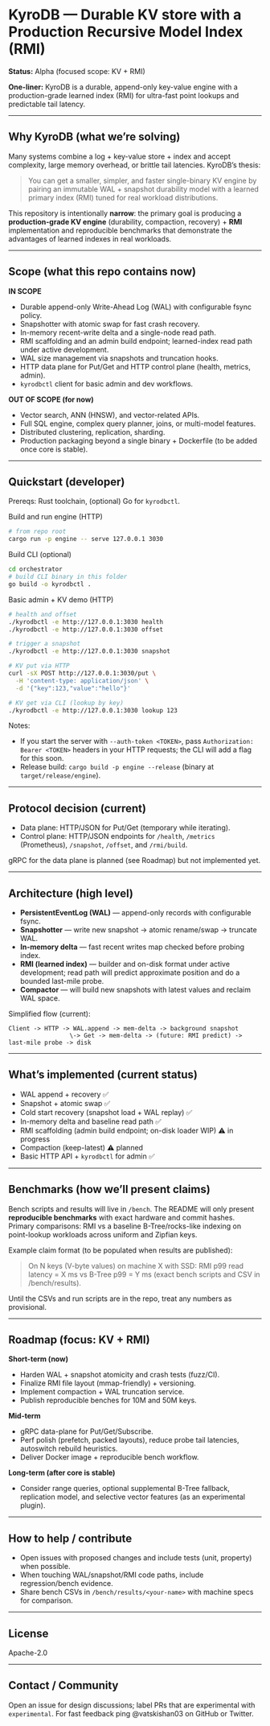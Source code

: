 # KyroDB — Durable KV store with a Production Recursive Model Index (RMI)

**Status:** Alpha (focused scope: KV + RMI)

**One-liner:** KyroDB is a durable, append-only key-value engine with a production-grade learned index (RMI) for ultra-fast point lookups and predictable tail latency.

---

## Why KyroDB (what we’re solving)

Many systems combine a log + key-value store + index and accept complexity, large memory overhead, or brittle tail latencies. KyroDB’s thesis:

> You can get a smaller, simpler, and faster single-binary KV engine by pairing an immutable WAL + snapshot durability model with a learned primary index (RMI) tuned for real workload distributions.

This repository is intentionally **narrow**: the primary goal is producing a **production-grade KV engine** (durability, compaction, recovery) + **RMI** implementation and reproducible benchmarks that demonstrate the advantages of learned indexes in real workloads.

---

## Scope (what this repo contains now)

**IN SCOPE**

- Durable append-only Write-Ahead Log (WAL) with configurable fsync policy.
- Snapshotter with atomic swap for fast crash recovery.
- In-memory recent-write delta and a single-node read path.
- RMI scaffolding and an admin build endpoint; learned-index read path under active development.
- WAL size management via snapshots and truncation hooks.
- HTTP data plane for Put/Get and HTTP control plane (health, metrics, admin).
- `kyrodbctl` client for basic admin and dev workflows.

**OUT OF SCOPE (for now)**

- Vector search, ANN (HNSW), and vector-related APIs.
- Full SQL engine, complex query planner, joins, or multi-model features.
- Distributed clustering, replication, sharding.
- Production packaging beyond a single binary + Dockerfile (to be added once core is stable).

---

## Quickstart (developer)

Prereqs: Rust toolchain, (optional) Go for `kyrodbctl`.

Build and run engine (HTTP)

```bash
# from repo root
cargo run -p engine -- serve 127.0.0.1 3030
```

Build CLI (optional)

```bash
cd orchestrator
# build CLI binary in this folder
go build -o kyrodbctl .
```

Basic admin + KV demo (HTTP)

```bash
# health and offset
./kyrodbctl -e http://127.0.0.1:3030 health
./kyrodbctl -e http://127.0.0.1:3030 offset

# trigger a snapshot
./kyrodbctl -e http://127.0.0.1:3030 snapshot

# KV put via HTTP
curl -sX POST http://127.0.0.1:3030/put \
  -H 'content-type: application/json' \
  -d '{"key":123,"value":"hello"}'

# KV get via CLI (lookup by key)
./kyrodbctl -e http://127.0.0.1:3030 lookup 123
```

Notes:
- If you start the server with `--auth-token <TOKEN>`, pass `Authorization: Bearer <TOKEN>` headers in your HTTP requests; the CLI will add a flag for this soon.
- Release build: `cargo build -p engine --release` (binary at `target/release/engine`).

---

## Protocol decision (current)

- Data plane: HTTP/JSON for Put/Get (temporary while iterating).
- Control plane: HTTP/JSON endpoints for `/health`, `/metrics` (Prometheus), `/snapshot`, `/offset`, and `/rmi/build`.

gRPC for the data plane is planned (see Roadmap) but not implemented yet.

---

## Architecture (high level)

- **PersistentEventLog (WAL)** — append-only records with configurable fsync.
- **Snapshotter** — write new snapshot → atomic rename/swap → truncate WAL.
- **In-memory delta** — fast recent writes map checked before probing index.
- **RMI (learned index)** — builder and on-disk format under active development; read path will predict approximate position and do a bounded last-mile probe.
- **Compactor** — will build new snapshots with latest values and reclaim WAL space.

Simplified flow (current):

```
Client -> HTTP -> WAL.append -> mem-delta -> background snapshot
                 \-> Get -> mem-delta -> (future: RMI predict) -> last-mile probe -> disk
```

---

## What’s implemented (current status)

- WAL append + recovery ✅
- Snapshot + atomic swap ✅
- Cold start recovery (snapshot load + WAL replay) ✅
- In-memory delta and baseline read path ✅
- RMI scaffolding (admin build endpoint; on-disk loader WIP) ⚠️ in progress
- Compaction (keep-latest) ⚠️ planned
- Basic HTTP API + `kyrodbctl` for admin ✅

---

## Benchmarks (how we’ll present claims)

Bench scripts and results will live in `/bench`. The README will only present **reproducible benchmarks** with exact hardware and commit hashes. Primary comparisons: RMI vs a baseline B-Tree/rocks-like indexing on point-lookup workloads across uniform and Zipfian keys.

Example claim format (to be populated when results are published):

> On N keys (V-byte values) on machine X with SSD: RMI p99 read latency = X ms vs B-Tree p99 = Y ms (exact bench scripts and CSV in /bench/results).

Until the CSVs and run scripts are in the repo, treat any numbers as provisional.

---

## Roadmap (focus: KV + RMI)

**Short-term (now)**

- Harden WAL + snapshot atomicity and crash tests (fuzz/CI).
- Finalize RMI file layout (mmap-friendly) + versioning.
- Implement compaction + WAL truncation service.
- Publish reproducible benches for 10M and 50M keys.

**Mid-term**

- gRPC data-plane for Put/Get/Subscribe.
- Perf polish (prefetch, packed layouts), reduce probe tail latencies, autoswitch rebuild heuristics.
- Deliver Docker image + reproducible bench workflow.

**Long-term (after core is stable)**

- Consider range queries, optional supplemental B-Tree fallback, replication model, and selective vector features (as an experimental plugin).

---

## How to help / contribute

- Open issues with proposed changes and include tests (unit, property) when possible.
- When touching WAL/snapshot/RMI code paths, include regression/bench evidence.
- Share bench CSVs in `/bench/results/<your-name>` with machine specs for comparison.

---

## License

Apache-2.0

---

## Contact / Community

Open an issue for design discussions; label PRs that are experimental with `experimental`. For fast feedback ping @vatskishan03 on GitHub or Twitter.
